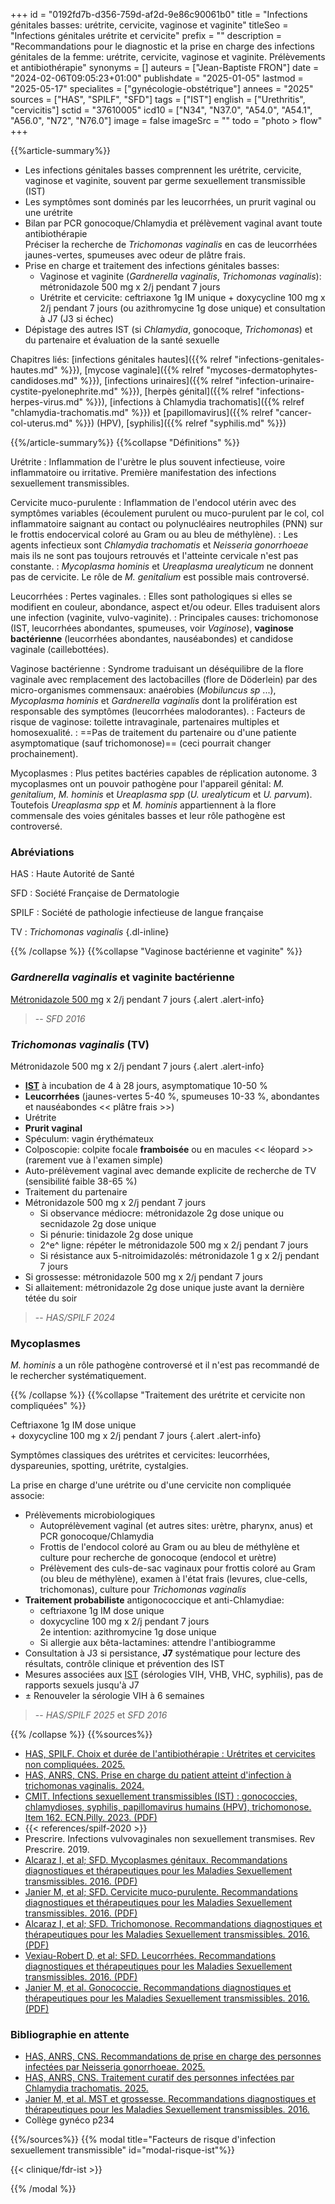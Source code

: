 +++
id = "0192fd7b-d356-759d-af2d-9e86c90061b0"
title = "Infections génitales basses: urétrite, cervicite, vaginose et vaginite"
titleSeo = "Infections génitales urétrite et cervicite"
prefix = ""
description = "Recommandations pour le diagnostic et la prise en charge des infections génitales de la femme: urétrite, cervicite, vaginose et vaginite. Prélèvements et antibiothérapie"
synonyms = []
auteurs = ["Jean-Baptiste FRON"]
date = "2024-02-06T09:05:23+01:00"
publishdate = "2025-01-05"
lastmod = "2025-05-17"
specialites = ["gynécologie-obstétrique"]
annees = "2025"
sources = ["HAS", "SPILF", "SFD"]
tags = ["IST"]
english = ["Urethritis", "cervicitis"]
sctid = "37610005"
icd10 = ["N34", "N37.0", "A54.0", "A54.1", "A56.0", "N72", "N76.0"]
image = false
imageSrc = ""
todo = "photo > flow"
+++

{{%article-summary%}}

- Les infections génitales basses comprennent les urétrite, cervicite, vaginose et vaginite, souvent par germe sexuellement transmissible (IST)
- Les symptômes sont dominés par les leucorrhées, un prurit vaginal ou une urétrite
- Bilan par PCR gonocoque/Chlamydia et prélèvement vaginal avant toute antibiothérapie  
  Préciser la recherche de *Trichomonas vaginalis* en cas de leucorrhées jaunes-vertes, spumeuses avec odeur de plâtre frais.
- Prise en charge et traitement des infections génitales basses:
  - Vaginose et vaginite (*Gardnerella vaginalis*, *Trichomonas vaginalis*): métronidazole 500 mg x 2/j pendant 7 jours
  - Urétrite et cervicite: ceftriaxone 1g IM unique + doxycycline 100 mg x 2/j pendant 7 jours (ou azithromycine 1g dose unique) et consultation à J7 (J3 si échec)
- Dépistage des autres IST (si *Chlamydia*, gonocoque, *Trichomonas*) et du partenaire et évaluation de la santé sexuelle

Chapitres liés: [infections génitales hautes]({{% relref "infections-genitales-hautes.md" %}}), [mycose vaginale]({{% relref "mycoses-dermatophytes-candidoses.md" %}}), [infections urinaires]({{% relref "infection-urinaire-cystite-pyelonephrite.md" %}}), [herpès génital]({{% relref "infections-herpes-virus.md" %}}), [infections à Chlamydia trachomatis]({{% relref "chlamydia-trachomatis.md" %}}) et [papillomavirus]({{% relref "cancer-col-uterus.md" %}}) (HPV), [syphilis]({{% relref "syphilis.md" %}})

{{%/article-summary%}}
{{%collapse "Définitions" %}}

Urétrite
: Inflammation de l'urètre le plus souvent infectieuse, voire inflammatoire ou irritative. Première manifestation des infections sexuellement transmissibles.

Cervicite muco-purulente
: Inflammation de l'endocol utérin avec des symptômes variables (écoulement purulent ou muco-purulent par le col, col inflammatoire saignant au contact ou polynucléaires neutrophiles (PNN) sur le frottis endocervical coloré au Gram ou au bleu de méthylène).
: Les agents infectieux sont *Chlamydia trachomatis* et *Neisseria gonorrhoeae* mais ils ne sont pas toujours retrouvés et l'atteinte cervicale n'est pas constante.
: *Mycoplasma hominis* et *Ureaplasma urealyticum* ne donnent pas de cervicite. Le rôle de *M. genitalium* est possible mais controversé.

Leucorrhées
: Pertes vaginales.
: Elles sont pathologiques si elles se modifient en couleur, abondance, aspect et/ou odeur. Elles traduisent alors une infection (vaginite, vulvo-vaginite).
: Principales causes: trichomonose (IST, leucorrhées abondantes, spumeuses, voir *Vaginose*), **vaginose bactérienne** (leucorrhées abondantes, nauséabondes) et candidose vaginale (caillebottées).

Vaginose bactérienne
: Syndrome traduisant un déséquilibre de la flore vaginale avec remplacement des lactobacilles (flore de Döderlein) par des micro-organismes commensaux: anaérobies (*Mobiluncus sp* ...), *Mycoplasma hominis* et *Gardnerella vaginalis* dont la prolifération est responsable des symptômes (leucorrhées malodorantes).
: Facteurs de risque de vaginose: toilette intravaginale, partenaires multiples et homosexualité.
: ==Pas de traitement du partenaire ou d'une patiente asymptomatique (sauf trichomonose)== (ceci pourrait changer prochainement).

Mycoplasmes
: Plus petites bactéries capables de réplication autonome. 3 mycoplasmes ont un pouvoir pathogène pour l'appareil génital: *M. genitalium*, *M. hominis* et *Ureaplasma spp* (*U. urealyticum* et *U. parvum*). Toutefois *Ureaplasma spp* et *M. hominis* appartiennent à la flore commensale des voies génitales basses et leur rôle pathogène est controversé.

### Abréviations

HAS
: Haute Autorité de Santé

SFD
: Société Française de Dermatologie

SPILF
: Société de pathologie infectieuse de langue française

TV
: *Trichomonas vaginalis*
{.dl-inline}

{{% /collapse %}}
{{%collapse "Vaginose bactérienne et vaginite" %}}

<!-- TODO: Atopobium spp, Sneathia spp-->

### *Gardnerella vaginalis* et vaginite bactérienne

[Métronidazole 500 mg](https://base-donnees-publique.medicaments.gouv.fr/affichageDoc.php?specid=60416081&typedoc=R) x 2/j pendant 7 jours
{.alert .alert-info}

> -- *SFD 2016*

### *Trichomonas vaginalis* (TV)

Métronidazole 500 mg x 2/j pendant 7 jours
{.alert .alert-info}

- **[IST](/tags/ist/)** à incubation de 4 à 28 jours, asymptomatique 10-50 %
- **Leucorrhées** (jaunes-vertes 5-40 %, spumeuses 10-33 %, abondantes et nauséabondes << plâtre frais >>)
- Urétrite
- **Prurit vaginal**
- Spéculum: vagin érythémateux
- Colposcopie: colpite focale **framboisée** ou en macules << léopard >> (rarement vue à l'examen simple)
- Auto-prélèvement vaginal avec demande explicite de recherche de TV (sensibilité faible 38-65 %)
- Traitement du partenaire
- Métronidazole 500 mg x 2/j pendant 7 jours
  - Si observance médiocre: métronidazole 2g dose unique
    ou secnidazole 2g dose unique
  - Si pénurie: tinidazole 2g dose unique
  - 2^e^ ligne: répéter le métronidazole 500 mg x 2/j pendant 7 jours
  - Si résistance aux 5-nitroimidazolés: métronidazole 1 g x 2/j pendant 7 jours
- Si grossesse: métronidazole 500 mg x 2/j pendant 7 jours
- Si allaitement: métronidazole 2g dose unique juste avant la dernière tétée du soir

> -- *HAS/SPILF 2024*

### Mycoplasmes

*M. hominis* a un rôle pathogène controversé et il n'est pas recommandé de le rechercher systématiquement.

{{% /collapse %}}
{{%collapse "Traitement des urétrite et cervicite non compliquées" %}}

Ceftriaxone 1g IM dose unique  
\+ doxycycline 100 mg x 2/j pendant 7 jours
{.alert .alert-info}

Symptômes classiques des urétrites et cervicites: leucorrhées, dyspareunies, spotting, urétrite, cystalgies.

La prise en charge d'une urétrite ou d'une cervicite non compliquée associe:

- Prélèvements microbiologiques
  - Autoprélèvement vaginal (et autres sites: urètre, pharynx, anus) et PCR gonocoque/Chlamydia
  - Frottis de l'endocol coloré au Gram ou au bleu de méthylène et culture pour recherche de gonocoque (endocol et urètre)
  - Prélèvement des culs-de-sac vaginaux pour frottis coloré au Gram (ou bleu de méthylène), examen à l'état frais (levures, clue-cells, trichomonas), culture pour *Trichomonas vaginalis*
- **Traitement probabiliste** antigonococcique et anti-Chlamydiae:
  - ceftriaxone 1g IM dose unique
  - doxycycline 100 mg x 2/j pendant 7 jours  
    2e intention: azithromycine 1g dose unique
  - Si allergie aux bêta-lactamines: attendre l'antibiogramme
- Consultation à J3 si persistance, **J7** systématique pour lecture des résultats, contrôle clinique et prévention des IST
- Mesures associées aux [IST](/tags/ist/) (sérologies VIH, VHB, VHC, syphilis), pas de rapports sexuels jusqu'à J7
- ± Renouveler la sérologie VIH à 6 semaines
  
> -- *HAS/SPILF 2025* et *SFD 2016*

{{% /collapse %}}
{{%sources%}}

- [HAS, SPILF. Choix et durée de l'antibiothérapie : Urétrites et cervicites non compliquées. 2025.](https://www.has-sante.fr/jcms/c_2038472/fr/choix-et-durees-d-antibiotherapies-uretrites-et-cervicites-non-compliquees)
- [HAS, ANRS, CNS. Prise en charge du patient atteint d'infection à trichomonas vaginalis. 2024.](https://www.has-sante.fr/jcms/p_3562494/fr/prise-en-charge-du-patient-atteint-d-infection-a-trichomonas-vaginalis)
- [CMIT. Infections sexuellement transmissibles (IST) : gonococcies, chlamydioses, syphilis, papillomavirus humains (HPV), trichomonose. Item 162. ECN.Pilly. 2023. (PDF)](https://www.infectiologie.com/UserFiles/File/pilly-etudiant/items-edition-2023/pilly-2023-item-162.pdf)
- {{< references/spilf-2020 >}}
- Prescrire. Infections vulvovaginales non sexuellement transmises. Rev Prescrire. 2019.
- [Alcaraz I, et al; SFD. Mycoplasmes génitaux. Recommandations diagnostiques et thérapeutiques pour les Maladies Sexuellement transmissibles. 2016. (PDF)](https://www.sfdermato.org/upload/recommandations/mycoplasmes-genitaux-6e4ae5d4b4748a07c993deaa05dbbb86.pdf)
- [Janier M, et al; SFD. Cervicite muco-purulente. Recommandations diagnostiques et thérapeutiques pour les Maladies Sexuellement transmissibles. 2016. (PDF)](https://www.sfdermato.org/upload/recommandations/cervicite-muco-purulente-aa8c23d0b90fa191483668eafcb8660f.pdf)
- [Alcaraz I, et al; SFD. Trichomonose. Recommandations diagnostiques et thérapeutiques pour les Maladies Sexuellement transmissibles. 2016. (PDF)](https://www.sfdermato.org/upload/recommandations/trichomonose-c45b526c66838139b708515093a8be44.pdf)
- [Vexiau-Robert D, et al; SFD. Leucorrhées. Recommandations diagnostiques et thérapeutiques pour les Maladies Sexuellement transmissibles. 2016. (PDF)](https://www.sfdermato.org/upload/recommandations/leucorrhees-c145eb55e49c2c5c6b7aa0e28b8a77ca.pdf)
- [Janier M, et al. Gonococcie. Recommandations diagnostiques et thérapeutiques pour les Maladies Sexuellement transmissibles. 2016. (PDF)](https://www.sfdermato.org/upload/recommandations/gonococcie-8e5167e17549b4912a1f1a4b3011eda7.pdf)

### Bibliographie en attente

- [HAS, ANRS, CNS. Recommandations de prise en charge des personnes infectées par Neisseria gonorrhoeae. 2025.](https://www.has-sante.fr/jcms/p_3604670/fr/recommandations-de-prise-en-charge-des-personnes-infectees-par-neisseria-gonorrhoeae)
- [HAS, ANRS, CNS. Traitement curatif des personnes infectées par Chlamydia trachomatis. 2025.](https://www.has-sante.fr/jcms/p_3604614/fr/traitement-curatif-des-personnes-infectees-par-chlamydia-trachomatis)
- [Janier M, et al. MST et grossesse. Recommandations diagnostiques et thérapeutiques pour les Maladies Sexuellement transmissibles. 2016.](https://www.sfdermato.org/upload/recommandations/mst-et-grossesse-8d334c94352709631c8240d4ff4466b7.pdf)
- Collège gynéco p234

{{%/sources%}}
{{% modal title="Facteurs de risque d'infection sexuellement transmissible" id="modal-risque-ist"%}}

{{< clinique/fdr-ist >}}

{{% /modal %}}
